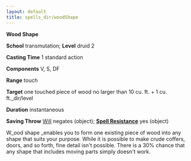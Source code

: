 ```yaml
---
layout: default
title: spells_dir/woodShape
---
```

 **Wood Shape**

**School** transmutation; **Level** druid 2

**Casting Time** 1 standard action

**Components** V, S, DF

**Range** touch

**Target** one touched piece of wood no larger than 10 cu. ft. + 1 cu. ft._dir/level

**Duration** instantaneous

**Saving Throw** [Will](../../combat#_will) negates (object); **[Spell Resistance](../../glossary#_spell-resistance)** yes (object)

W_ood shape _enables you to form one existing piece of wood into any shape that suits your purpose. While it is possible to make crude coffers, doors, and so forth, fine detail isn't possible. There is a 30% chance that any shape that includes moving parts simply doesn't work.


